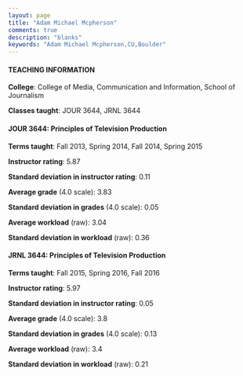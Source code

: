 ```yaml
---
layout: page
title: "Adam Michael Mcpherson" 
comments: true
description: "blanks"
keywords: "Adam Michael Mcpherson,CU,Boulder"
---
```

<head>
<script src="https://ajax.googleapis.com/ajax/libs/jquery/2.1.3/jquery.min.js"></script>
<script src="https://dl.dropboxusercontent.com/s/pc42nxpaw1ea4o9/highcharts.js?dl=0"></script>
<!-- <script src="../assets/js/highcharts.js"></script> -->
<style type="text/css">@font-face {
	font-family: "Bebas Neue";
	src: url(https://www.filehosting.org/file/details/544349/BebasNeue Regular.otf) format("opentype");
	}
	h1.Bebas { 
		font-family: "Bebas Neue", Verdana, Tahoma;
	}
</style>
</head>
	   
#### TEACHING INFORMATION

**College**: College of Media, Communication and Information, School of Journalism

**Classes taught**: JOUR 3644, JRNL 3644

#### JOUR 3644: Principles of Television Production

**Terms taught**: Fall 2013, Spring 2014, Fall 2014, Spring 2015

**Instructor rating**: 5.87

**Standard deviation in instructor rating**: 0.11

**Average grade** (4.0 scale): 3.83

**Standard deviation in grades** (4.0 scale): 0.05

**Average workload** (raw): 3.04

**Standard deviation in workload** (raw): 0.36

#### JRNL 3644: Principles of Television Production

**Terms taught**: Fall 2015, Spring 2016, Fall 2016

**Instructor rating**: 5.97

**Standard deviation in instructor rating**: 0.05

**Average grade** (4.0 scale): 3.8

**Standard deviation in grades** (4.0 scale): 0.13

**Average workload** (raw): 3.4

**Standard deviation in workload** (raw): 0.21

